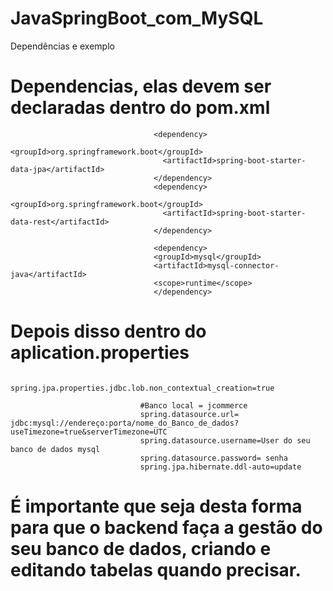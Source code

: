 # JavaSpringBoot_com_MySQL
Dependências e exemplo


# Dependencias, elas devem ser declaradas dentro do pom.xml

		
                		            <dependency>
		                           	<groupId>org.springframework.boot</groupId>
			                          <artifactId>spring-boot-starter-data-jpa</artifactId>
		                            </dependency>
		                            <dependency>
			                          <groupId>org.springframework.boot</groupId>
			                          <artifactId>spring-boot-starter-data-rest</artifactId>
	                            	</dependency> 
		                 
                            		<dependency>
	                          		<groupId>mysql</groupId>
	                          		<artifactId>mysql-connector-java</artifactId>
		                           	<scope>runtime</scope>
	                            	</dependency>

# Depois disso dentro do aplication.properties

                                 spring.jpa.properties.jdbc.lob.non_contextual_creation=true

                                 #Banco local = jcommerce
                                 spring.datasource.url= jdbc:mysql://endereço:porta/nome_do_Banco_de_dados?useTimezone=true&serverTimezone=UTC
                                 spring.datasource.username=User do seu banco de dados mysql
                                 spring.datasource.password= senha
                                 spring.jpa.hibernate.ddl-auto=update
                                 
                                 
# É importante que seja desta forma para que o backend faça a gestão do seu banco de dados, criando e editando tabelas quando precisar.                                 

